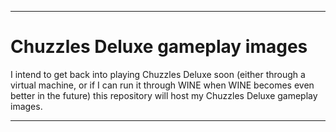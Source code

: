 
***

# Chuzzles Deluxe gameplay images

I intend to get back into playing Chuzzles Deluxe soon (either through a virtual machine, or if I can run it through WINE when WINE becomes even better in the future) this repository will host my Chuzzles Deluxe gameplay images.

***
